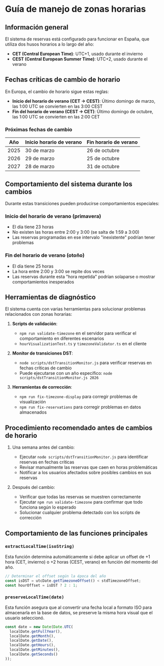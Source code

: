 # Guía de manejo de zonas horarias

## Información general

El sistema de reservas está configurado para funcionar en España, que utiliza dos husos horarios a lo largo del año:
- **CET (Central European Time)**: UTC+1, usado durante el invierno
- **CEST (Central European Summer Time)**: UTC+2, usado durante el verano

## Fechas críticas de cambio de horario

En Europa, el cambio de horario sigue estas reglas:
- **Inicio del horario de verano (CET → CEST)**: Último domingo de marzo, las 1:00 UTC se convierten en las 3:00 CEST
- **Fin del horario de verano (CEST → CET)**: Último domingo de octubre, las 1:00 UTC se convierten en las 2:00 CET

### Próximas fechas de cambio

| Año | Inicio horario de verano | Fin horario de verano |
|-----|--------------------------|------------------------|
| 2025 | 30 de marzo | 26 de octubre |
| 2026 | 29 de marzo | 25 de octubre |
| 2027 | 28 de marzo | 31 de octubre |

## Comportamiento del sistema durante los cambios

Durante estas transiciones pueden producirse comportamientos especiales:

### Inicio del horario de verano (primavera)
- El día tiene 23 horas
- No existen las horas entre 2:00 y 3:00 (se salta de 1:59 a 3:00)
- Las reservas programadas en ese intervalo "inexistente" podrían tener problemas

### Fin del horario de verano (otoño)
- El día tiene 25 horas
- La hora entre 2:00 y 3:00 se repite dos veces
- Las reservas durante esta "hora repetida" podrían solaparse o mostrar comportamientos inesperados

## Herramientas de diagnóstico

El sistema cuenta con varias herramientas para solucionar problemas relacionados con zonas horarias:

1. **Scripts de validación**:
   - `npm run validate-timezone` en el servidor para verificar el comportamiento en diferentes escenarios
   - `hourVisualizationTest.ts` y `timezoneValidator.ts` en el cliente

2. **Monitor de transiciones DST**:
   - `node scripts/dstTransitionMonitor.js` para verificar reservas en fechas críticas de cambio
   - Puede ejecutarse con un año específico: `node scripts/dstTransitionMonitor.js 2026`

3. **Herramientas de corrección**:
   - `npm run fix-timezone-display` para corregir problemas de visualización
   - `npm run fix-reservations` para corregir problemas en datos almacenados

## Procedimiento recomendado antes de cambios de horario

1. Una semana antes del cambio:
   - Ejecutar `node scripts/dstTransitionMonitor.js` para identificar reservas en fechas críticas
   - Revisar manualmente las reservas que caen en horas problemáticas
   - Notificar a los usuarios afectados sobre posibles cambios en sus reservas

2. Después del cambio:
   - Verificar que todas las reservas se muestren correctamente
   - Ejecutar `npm run validate-timezone` para confirmar que todo funciona según lo esperado
   - Solucionar cualquier problema detectado con los scripts de corrección

## Comportamiento de las funciones principales

### `extractLocalTime(isoString)`

Esta función determina automáticamente si debe aplicar un offset de +1 hora (CET, invierno) o +2 horas (CEST, verano) en función del momento del año.

```typescript
// Determinar el offset según la época del año
const isDST = utcDate.getTimezoneOffset() < stdTimezoneOffset;
const hourOffset = isDST ? 2 : 1;
```

### `preserveLocalTime(date)`

Esta función asegura que al convertir una fecha local a formato ISO para almacenarla en la base de datos, se preserve la misma hora visual que el usuario seleccionó.

```typescript
const date = new Date(Date.UTC(
  localDate.getFullYear(),
  localDate.getMonth(),
  localDate.getDate(),
  localDate.getHours(),
  localDate.getMinutes(),
  localDate.getSeconds()
));
```
